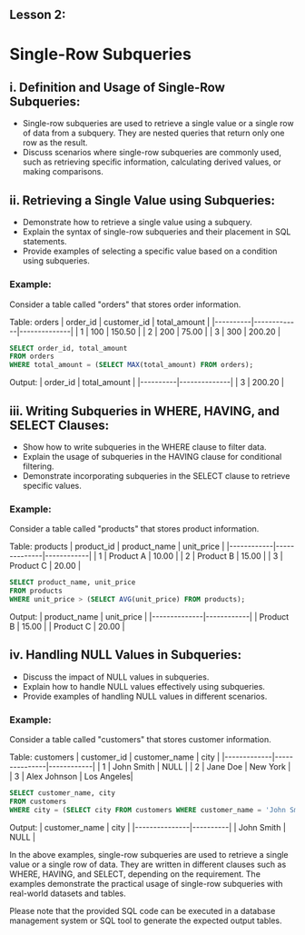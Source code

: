 ## Lesson 2: 

# Single-Row Subqueries

## i. Definition and Usage of Single-Row Subqueries:
   - Single-row subqueries are used to retrieve a single value or a single row of data from a subquery. They are nested queries that return only one row as the result.
   - Discuss scenarios where single-row subqueries are commonly used, such as retrieving specific information, calculating derived values, or making comparisons.

## ii. Retrieving a Single Value using Subqueries:
   - Demonstrate how to retrieve a single value using a subquery.
   - Explain the syntax of single-row subqueries and their placement in SQL statements.
   - Provide examples of selecting a specific value based on a condition using subqueries.

### Example:

Consider a table called "orders" that stores order information.

Table: orders
| order_id | customer_id | total_amount |
|----------|-------------|--------------|
| 1        | 100         | 150.50       |
| 2        | 200         | 75.00        |
| 3        | 300         | 200.20       |

```sql
SELECT order_id, total_amount
FROM orders
WHERE total_amount = (SELECT MAX(total_amount) FROM orders);
```

Output:
| order_id | total_amount |
|----------|--------------|
| 3        | 200.20       |

## iii. Writing Subqueries in WHERE, HAVING, and SELECT Clauses:
   - Show how to write subqueries in the WHERE clause to filter data.
   - Explain the usage of subqueries in the HAVING clause for conditional filtering.
   - Demonstrate incorporating subqueries in the SELECT clause to retrieve specific values.

### Example:

Consider a table called "products" that stores product information.

Table: products
| product_id | product_name | unit_price |
|------------|--------------|------------|
| 1          | Product A    | 10.00      |
| 2          | Product B    | 15.00      |
| 3          | Product C    | 20.00      |

```sql
SELECT product_name, unit_price
FROM products
WHERE unit_price > (SELECT AVG(unit_price) FROM products);
```

Output:
| product_name | unit_price |
|--------------|------------|
| Product B    | 15.00      |
| Product C    | 20.00      |

## iv. Handling NULL Values in Subqueries:
   - Discuss the impact of NULL values in subqueries.
   - Explain how to handle NULL values effectively using subqueries.
   - Provide examples of handling NULL values in different scenarios.

### Example:

Consider a table called "customers" that stores customer information.

Table: customers
| customer_id | customer_name | city       |
|-------------|---------------|------------|
| 1           | John Smith    | NULL       |
| 2           | Jane Doe      | New York   |
| 3           | Alex Johnson  | Los Angeles|

```sql
SELECT customer_name, city
FROM customers
WHERE city = (SELECT city FROM customers WHERE customer_name = 'John Smith');
```

Output:
| customer_name | city     |
|---------------|----------|
| John Smith    | NULL     |

In the above examples, single-row subqueries are used to retrieve a single value or a single row of data. They are written in different clauses such as WHERE, HAVING, and SELECT, depending on the requirement. The examples demonstrate the practical usage of single-row subqueries with real-world datasets and tables.

Please note that the provided SQL code can be executed in a database management system or SQL tool to generate the expected output tables.
